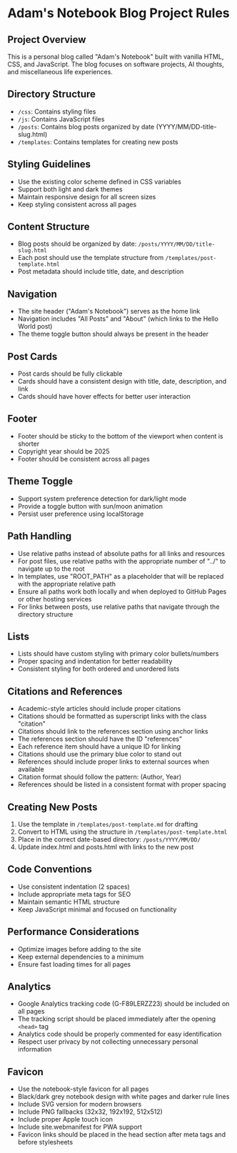 # Adam's Notebook Blog Project Rules

## Project Overview
This is a personal blog called "Adam's Notebook" built with vanilla HTML, CSS, and JavaScript. The blog focuses on software projects, AI thoughts, and miscellaneous life experiences.

## Directory Structure
- `/css`: Contains styling files
- `/js`: Contains JavaScript files
- `/posts`: Contains blog posts organized by date (YYYY/MM/DD-title-slug.html)
- `/templates`: Contains templates for creating new posts

## Styling Guidelines
- Use the existing color scheme defined in CSS variables
- Support both light and dark themes
- Maintain responsive design for all screen sizes
- Keep styling consistent across all pages

## Content Structure
- Blog posts should be organized by date: `/posts/YYYY/MM/DD/title-slug.html`
- Each post should use the template structure from `/templates/post-template.html`
- Post metadata should include title, date, and description

## Navigation
- The site header ("Adam's Notebook") serves as the home link
- Navigation includes "All Posts" and "About" (which links to the Hello World post)
- The theme toggle button should always be present in the header

## Post Cards
- Post cards should be fully clickable
- Cards should have a consistent design with title, date, description, and link
- Cards should have hover effects for better user interaction

## Footer
- Footer should be sticky to the bottom of the viewport when content is shorter
- Copyright year should be 2025
- Footer should be consistent across all pages

## Theme Toggle
- Support system preference detection for dark/light mode
- Provide a toggle button with sun/moon animation
- Persist user preference using localStorage

## Path Handling
- Use relative paths instead of absolute paths for all links and resources
- For post files, use relative paths with the appropriate number of "../" to navigate up to the root
- In templates, use "ROOT_PATH" as a placeholder that will be replaced with the appropriate relative path
- Ensure all paths work both locally and when deployed to GitHub Pages or other hosting services
- For links between posts, use relative paths that navigate through the directory structure

## Lists
- Lists should have custom styling with primary color bullets/numbers
- Proper spacing and indentation for better readability
- Consistent styling for both ordered and unordered lists

## Citations and References
- Academic-style articles should include proper citations
- Citations should be formatted as superscript links with the class "citation"
- Citations should link to the references section using anchor links
- The references section should have the ID "references"
- Each reference item should have a unique ID for linking
- Citations should use the primary blue color to stand out
- References should include proper links to external sources when available
- Citation format should follow the pattern: (Author, Year)
- References should be listed in a consistent format with proper spacing

## Creating New Posts
1. Use the template in `/templates/post-template.md` for drafting
2. Convert to HTML using the structure in `/templates/post-template.html`
3. Place in the correct date-based directory: `/posts/YYYY/MM/DD/`
4. Update index.html and posts.html with links to the new post

## Code Conventions
- Use consistent indentation (2 spaces)
- Include appropriate meta tags for SEO
- Maintain semantic HTML structure
- Keep JavaScript minimal and focused on functionality

## Performance Considerations
- Optimize images before adding to the site
- Keep external dependencies to a minimum
- Ensure fast loading times for all pages 

## Analytics
- Google Analytics tracking code (G-F89LERZZ23) should be included on all pages
- The tracking script should be placed immediately after the opening `<head>` tag
- Analytics code should be properly commented for easy identification
- Respect user privacy by not collecting unnecessary personal information 

## Favicon
- Use the notebook-style favicon for all pages
- Black/dark grey notebook design with white pages and darker rule lines
- Include SVG version for modern browsers
- Include PNG fallbacks (32x32, 192x192, 512x512)
- Include proper Apple touch icon
- Include site.webmanifest for PWA support
- Favicon links should be placed in the head section after meta tags and before stylesheets 